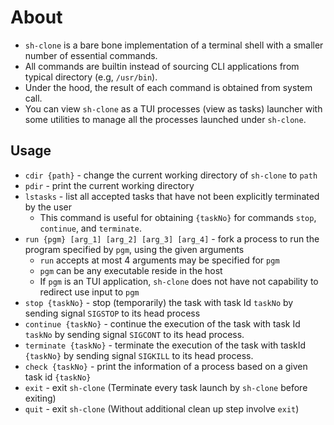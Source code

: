 # About

- `sh-clone` is a bare bone implementation of a terminal shell with a smaller 
number of essential commands.
- All commands are builtin instead of sourcing CLI applications from typical 
directory (e.g, `/usr/bin`). 
- Under the hood, the result of each command is obtained from system call.
- You can view `sh-clone` as a TUI processes (view as tasks) launcher with some 
utilities to manage all the processes launched under `sh-clone`.

## Usage

- `cdir {path}` - change the current working directory of `sh-clone` to `path`
- `pdir` - print the current working directory
- `lstasks` - list all accepted tasks that have not been explicitly terminated 
by the user
    - This command is useful for obtaining `{taskNo}` for commands `stop`, 
    `continue`, and `terminate`.
- `run {pgm} [arg_1] [arg_2] [arg_3] [arg_4]` - fork a process to run the 
program specified by `pgm`, using the given arguments
    - `run` accepts at most 4 arguments may be specified for `pgm`
    - `pgm` can be any executable reside in the host
    - If `pgm` is an TUI application, `sh-clone` does not have not capability to 
    redirect use input to `pgm`
- `stop {taskNo}` - stop (temporarily) the task with task Id `taskNo` by 
sending signal `SIGSTOP` to its head process
- `continue {taskNo}` - continue the execution of the task with task Id `taskNo` 
by sending signal `SIGCONT` to its head process.
- `terminate {taskNo}` - terminate the execution of the task with taskId 
`{taskNo}` by sending signal `SIGKILL` to its head process. 
- `check {taskNo}` - print the information of a process based on a given task id 
`{taskNo}`
- `exit` - exit `sh-clone` (Terminate every task launch by `sh-clone` before exiting)
- `quit` - exit `sh-clone` (Without additional clean up step involve `exit`) 
